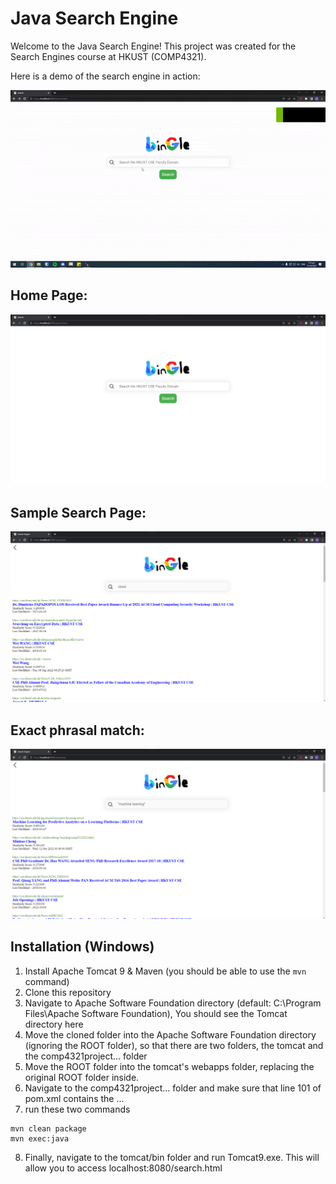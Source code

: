 # Java Search Engine

Welcome to the Java Search Engine! This project was created for the Search Engines course at HKUST (COMP4321).

Here is a demo of the search engine in action:

![Sample Search for AI Gif](./imgs/search.gif)

## Home Page:
![Home Page Image](./imgs/Bingle.png)
## Sample Search Page:
![Sample Search Image](./imgs/searchCloud.png)

## Exact phrasal match:
  ![Exact Phrasal Match Image](./imgs/searchML.png)

## Installation (Windows)

1. Install Apache Tomcat 9 & Maven (you should be able to use the `mvn` command)
2. Clone this repository
3. Navigate to Apache Software Foundation directory (default: C:\Program Files\Apache Software Foundation), You should see the Tomcat directory here
4. Move the cloned folder into the Apache Software Foundation directory (ignoring the ROOT folder), so that there are two folders, the tomcat and the comp4321project... folder
5. Move the ROOT folder into the tomcat's webapps folder, replacing the original ROOT folder inside.
6. Navigate to the comp4321project... folder and make sure that line 101 of pom.xml contains the ...
7. run these two commands

```
mvn clean package
mvn exec:java
```

8. Finally, navigate to the tomcat/bin folder and run Tomcat9.exe. This will allow you to access localhost:8080/search.html
